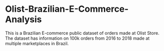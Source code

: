 # Olist-Brazilian-E-Commerce-Analysis
This is a Brazilian E-commerce public dataset of orders made at Olist Store. The dataset has information on 100k orders from 2016 to 2018 made at multiple marketplaces in Brazil.
